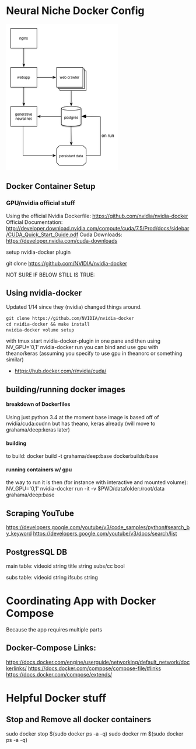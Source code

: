 # Neural Niche Docker Config

![Layout of Current Dockerized Plan](other/layout.png)

## Docker Container Setup
### GPU/nvidia official stuff
Using the official Nvidia Dockerfile:
https://github.com/nvidia/nvidia-docker
Official Documentation:
http://developer.download.nvidia.com/compute/cuda/7.5/Prod/docs/sidebar/CUDA_Quick_Start_Guide.pdf
Cuda Downloads:
https://developer.nvidia.com/cuda-downloads


setup nvidia-docker plugin

git clone https://github.com/NVIDIA/nvidia-docker


NOT SURE IF BELOW STILL IS TRUE:

## Using nvidia-docker

Updated 1/14 since they (nvidia) changed things around.
```
git clone https://github.com/NVIDIA/nvidia-docker
cd nvidia-docker && make install
nvidia-docker volume setup
```

with tmux start nvidia-docker-plugin in one pane and then using NV_GPU='0,1' nvidia-docker run you can bind and use gpu with theano/keras (assuming you specify to use gpu in theanorc or something similar)

<!-- (cant remember exactly) cd tools && make install -->


- https://hub.docker.com/r/nvidia/cuda/

## building/running docker images

#### breakdown of Dockerfiles

Using just python 3.4 at the moment
base image is based off of nvidia/cuda:cudnn but has theano, keras already (will move to grahama/deep:keras later)

#### building

to build:
docker build -t grahama/deep:base dockerbuilds/base

#### running containers w/ gpu

the way to run it is then (for instance with interactive and mounted volume):
NV_GPU='0,1' nvidia-docker run -it -v $PWD/datafolder:/root/data grahama/deep:base



## Scraping YouTube
https://developers.google.com/youtube/v3/code_samples/python#search_by_keyword
https://developers.google.com/youtube/v3/docs/search/list


## PostgresSQL DB

main table:
videoid     string
title       string
subs/cc     bool

subs table:
videoid     string
ifsubs      string



# Coordinating App with Docker Compose

Because the app requires multiple parts

## Docker-Compose Links:
https://docs.docker.com/engine/userguide/networking/default_network/dockerlinks/
https://docs.docker.com/compose/compose-file/#links
https://docs.docker.com/compose/extends/


# Helpful Docker stuff

## Stop and Remove all docker containers
sudo docker stop $(sudo docker ps -a -q)
sudo docker rm $(sudo docker ps -a -q)

